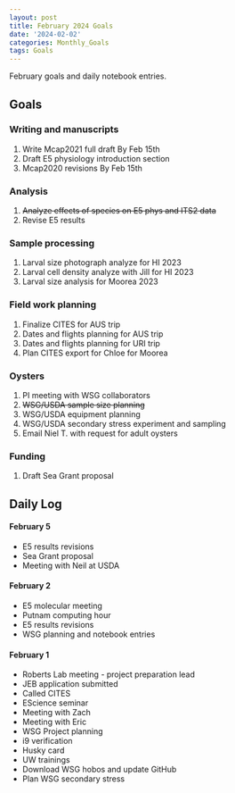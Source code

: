 ```yaml
---
layout: post
title: February 2024 Goals
date: '2024-02-02'
categories: Monthly_Goals
tags: Goals
---
```

February goals and daily notebook entries. 

## Goals  

### Writing and manuscripts 
              
1. Write Mcap2021 full draft By Feb 15th
2. Draft E5 physiology introduction section 
3. Mcap2020 revisions By Feb 15th

### Analysis

1. ~~Analyze effects of species on E5 phys and ITS2 data~~
2. Revise E5 results 

### Sample processing

1. Larval size photograph analyze for HI 2023 
2. Larval cell density analyze with Jill for HI 2023
3. Larval size analysis for Moorea 2023

### Field work planning

1. Finalize CITES for AUS trip  
2. Dates and flights planning for AUS trip
3. Dates and flights planning for URI trip 
4. Plan CITES export for Chloe for Moorea 

### Oysters 

1. PI meeting with WSG collaborators
2. ~~WSG/USDA sample size planning~~
3. WSG/USDA equipment planning 
4. WSG/USDA secondary stress experiment and sampling
5. Email Niel T. with request for adult oysters

### Funding 

1. Draft Sea Grant proposal

## **Daily Log**   

#### February 5 

- E5 results revisions
- Sea Grant proposal 
- Meeting with Neil at USDA 

#### February 2 

- E5 molecular meeting 
- Putnam computing hour 
- E5 results revisions 
- WSG planning and notebook entries 

#### February 1 

- Roberts Lab meeting - project preparation lead 
- JEB application submitted 
- Called CITES 
- EScience seminar 
- Meeting with Zach
- Meeting with Eric
- WSG Project planning 
- i9 verification
- Husky card 
- UW trainings 
- Download WSG hobos and update GitHub
- Plan WSG secondary stress  
